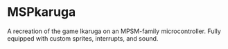 # MSPkaruga
A recreation of the game Ikaruga on an MPSM-family microcontroller. Fully equipped with custom sprites, interrupts, and sound.
